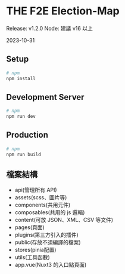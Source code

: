# THE F2E Election-Map
Release: v1.2.0
Node: 建議 v16 以上

2023-10-31

## Setup
```bash
# npm
npm install
```
## Development Server
```bash
# npm
npm run dev
```
## Production
```bash
# npm
npm run build
```

## 檔案結構
- api(管理所有 API)
- assets(scss、圖片等)
- components(共用元件)
- composables(共用的 js 邏輯)
- content(可放 JSON、XML、CSV 等文件)
- pages(頁面)
- plugins(第三方引入的插件)
- public(存放不須編譯的檔案)
- stores(pinia配置)
- utils(工具函數)
- app.vue(Nuxt3 的入口點頁面)